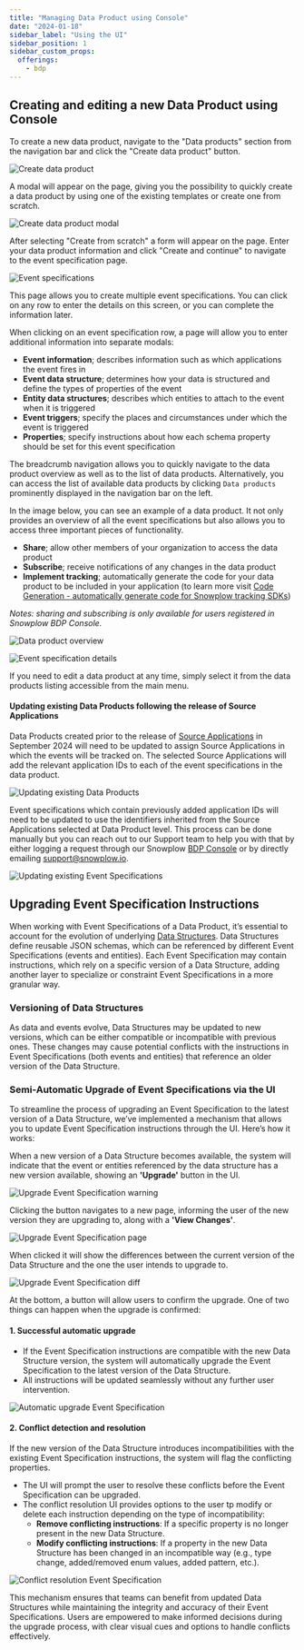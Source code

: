 ```yaml
---
title: "Managing Data Product using Console"
date: "2024-01-18"
sidebar_label: "Using the UI"
sidebar_position: 1
sidebar_custom_props:
  offerings:
    - bdp
---
```


## Creating and editing a new Data Product using Console

To create a new data product, navigate to the "Data products" section from the navigation bar and click the "Create data product" button.

![Create data product](images/create-data-product-v2.png)

A modal will appear on the page, giving you the possibility to quickly create a data product by using one of the existing templates or create one from scratch.

![Create data product modal](images/create-data-product-modal.png)

After selecting "Create from scratch" a form will appear on the page. Enter your data product information and click "Create and continue" to navigate to the event specification page.

![Event specifications](images/event-specifications.png)

This page allows you to create multiple event specifications. You can click on any row to enter the details on this screen, or you can complete the information later.

When clicking on an event specification row, a page will allow you to enter additional information into separate modals:

- **Event information**; describes information such as which applications the event fires in
- **Event data structure**; determines how your data is structured and define the types of properties of the event
- **Entity data structures**; describes which entities to attach to the event when it is triggered
- **Event triggers**; specify the places and circumstances under which the event is triggered
- **Properties**; specify instructions about how each schema property should be set for this event specification

The breadcrumb navigation allows you to quickly navigate to the data product overview as well as to the list of data products. Alternatively, you can access the list of available data products by clicking `Data products` prominently displayed in the navigation bar on the left.

In the image below, you can see an example of a data product. It not only provides an overview of all the event specifications but also allows you to access three important pieces of functionality.

- **Share**; allow other members of your organization to access the data product
- **Subscribe**; receive notifications of any changes in the data product
- **Implement tracking**; automatically generate the code for your data product to be included in your application (to learn more visit [Code Generation - automatically generate code for Snowplow tracking SDKs](/docs/collecting-data/code-generation/index.md))

*Notes: sharing and subscribing is only available for users registered in Snowplow BDP Console.*

![Data product overview](images/data-product-overview.png)

![Event specification details](images/event-specification-details.png)

If you need to edit a data product at any time, simply select it from the data products listing accessible from the main menu.

#### Updating existing Data Products following the release of Source Applications

Data Products created prior to the release of [Source Applications](../../organize-data-sources-with-source-applications/index.md) in September 2024 will need to be updated to assign Source Applications in which the events will be tracked on. The selected Source Applications will add the relevant application IDs to each of the event specifications in the data product. 

![Updating existing Data Products](images/edit-existing-data-product.png)

Event specifications which contain previously added application IDs will need to be updated to use the identifiers inherited from the Source Applications selected at Data Product level. This process can be done manually but you can reach out to our Support team to help you with that by either logging a request through our Snowplow [BDP Console](https://console.snowplowanalytics.com/) or by directly emailing [support@snowplow.io](mailto:support@snowplow.io).

![Updating existing Event Specifications](images/edit-existing-event-specification.png)

## Upgrading Event Specification Instructions

When working with Event Specifications of a Data Product, it’s essential to account for the evolution of underlying [Data Structures](../../managing-your-data-structures/index.md). Data Structures define reusable JSON schemas, which can be referenced by different Event Specifications (events and entities). Each Event Specification may contain instructions, which rely on a specific version of a Data Structure, adding another layer to specialize or constraint Event Specifications in a more granular way.

### Versioning of Data Structures

As data and events evolve, Data Structures may be updated to new versions, which can be either compatible or incompatible with previous ones. These changes may cause potential conflicts with the instructions in Event Specifications (both events and entities) that reference an older version of the Data Structure.

### Semi-Automatic Upgrade of Event Specifications via the UI

To streamline the process of upgrading an Event Specification to the latest version of a Data Structure, we’ve implemented a mechanism that allows you to update Event Specification instructions through the UI. Here’s how it works:

When a new version of a Data Structure becomes available, the system will indicate that the event or entities referenced by the data structure has a new version available, showing an **'Upgrade'** button in the UI. 

![Upgrade Event Specification warning](images/upgrade-event-specification-warning.png)

Clicking the button navigates to a new page, informing the user of the new version they are upgrading to, along with a **'View Changes'**.

![Upgrade Event Specification page](images/upgrade-event-specification-page.png)

When clicked it will show the differences between the current version of the Data Structure and the one the user intends to upgrade to. 

![Upgrade Event Specification diff](images/upgrade-event-specification-diff.png)

At the bottom, a button will allow users to confirm the upgrade. One of two things can happen when the upgrade is confirmed:

#### 1. Successful automatic upgrade

- If the Event Specification instructions are compatible with the new Data Structure version, the system will automatically upgrade the Event Specification to the latest version of the Data Structure.
- All instructions will be updated seamlessly without any further user intervention.

![Automatic upgrade Event Specification](images/success_upgrade.png)

#### 2. Conflict detection and resolution

If the new version of the Data Structure introduces incompatibilities with the existing Event Specification instructions, the system will flag the conflicting properties.

- The UI will prompt the user to resolve these conflicts before the Event Specification can be upgraded.
- The conflict resolution UI provides options to the user tp modify or delete each instruction depending on the type of incompatibility:
  - **Remove conflicting instructions**: If a specific property is no longer present in the new Data Structure.
  - **Modify conflicting instructions**: If a property in the new Data Structure has been changed in an incompatible way (e.g., type change, added/removed enum values, added pattern, etc.).
  
![Conflict resolution Event Specification](images/conflict_resolution.png)

This mechanism ensures that teams can benefit from updated Data Structures while maintaining the integrity and accuracy of their Event Specifications. Users are empowered to make informed decisions during the upgrade process, with clear visual cues and options to handle conflicts effectively.